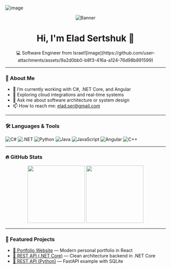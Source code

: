 ![image](https://github.com/user-attachments/assets/ed857b72-db1f-4f0b-9da6-e5370e64a09e)<!-- Profile README for Elad Sertshuk -->

<p align="center">
  <img src="https://raw.githubusercontent.com/EladSertshuk/EladSertshuk/main/assets/banner.png" alt="Banner" />
</p>

<h1 align="center">Hi, I'm Elad Sertshuk 👋</h1>
<p align="center">💻 Software Engineer from Israel![image](https://github.com/user-attachments/assets/9a2d0bb0-b8f3-416a-a124-76d98b891599)
</p>

---

### 🧠 About Me

- 🔭 I’m currently working with C#, .NET Core, and Angular  
- 🌱 Exploring cloud integrations and real-time systems  
- 💬 Ask me about software architecture or system design  
- 📫 How to reach me: elad.ser@gmail.com 

---

### 🛠️ Languages & Tools

![C#](https://img.shields.io/badge/C%23-239120?style=for-the-badge&logo=c-sharp&logoColor=white)
![.NET](https://img.shields.io/badge/.NET-512BD4?style=for-the-badge&logo=dotnet&logoColor=white)
![Python](https://img.shields.io/badge/Python-3776AB?style=for-the-badge&logo=python&logoColor=white)
![Java](https://img.shields.io/badge/Java-ED8B00?style=for-the-badge&logo=java&logoColor=white)
![JavaScript](https://img.shields.io/badge/JavaScript-F7DF1E?style=for-the-badge&logo=javascript&logoColor=black)
![Angular](https://img.shields.io/badge/Angular-DD0031?style=for-the-badge&logo=angular&logoColor=white)
![C++](https://img.shields.io/badge/C++-00599C?style=for-the-badge&logo=c%2B%2B&logoColor=white)

---

### 🔥 GitHub Stats

<p align="center">
  <img height="180em" src="https://github-readme-stats.vercel.app/api?username=eladser&show_icons=true&hide_border=true&theme=radical" />
  <img height="180em" src="https://github-readme-stats.vercel.app/api/top-langs/?username=eladser&layout=compact&hide_border=true&theme=radical"/>
</p>

---

### 📌 Featured Projects

- [📁 Portfolio Website](https://github.com/EladSertshuk/portfolio) — Modern personal portfolio in React
- [📁 REST API (.NET Core)](https://github.com/EladSertshuk/api-backend-dotnet) — Clean architecture backend in .NET Core
- [📁 REST API (Python)](https://github.com/EladSertshuk/api-backend-python) — FastAPI example with SQLite
